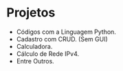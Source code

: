 # Projetos
- Códigos com a Linguagem Python.
- Cadastro com CRUD. (Sem GUI)
- Calculadora.
- Cálculo de Rede IPv4.
- Entre Outros.

